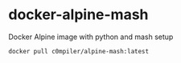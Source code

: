 # docker-alpine-mash
Docker Alpine image with python and mash setup


`
docker pull c0mpiler/alpine-mash:latest
`
